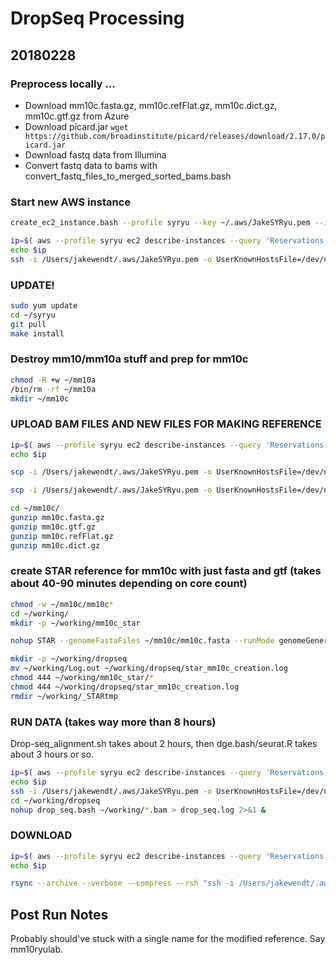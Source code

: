 #	DropSeq Processing

##	20180228


###	Preprocess locally ...

* Download mm10c.fasta.gz, mm10c.refFlat.gz, mm10c.dict.gz, mm10c.gtf.gz from Azure
* Download picard.jar `wget https://github.com/broadinstitute/picard/releases/download/2.17.0/picard.jar`
* Download fastq data from Illumina
* Convert fastq data to bams with convert\_fastq\_files\_to\_merged\_sorted\_bams.bash


###	Start new AWS instance

```BASH
create_ec2_instance.bash --profile syryu --key ~/.aws/JakeSYRyu.pem --instance-type x1e.xlarge --volume-size 100

ip=$( aws --profile syryu ec2 describe-instances --query 'Reservations[].Instances[].PublicIpAddress' | grep "\." | tr -d '"' | tr -d ' ' )
echo $ip
ssh -i /Users/jakewendt/.aws/JakeSYRyu.pem -o UserKnownHostsFile=/dev/null -o StrictHostKeyChecking=no ec2-user@$ip
```

###	UPDATE!

```BASH
sudo yum update
cd ~/syryu
git pull
make install
```

###	Destroy mm10/mm10a stuff and prep for mm10c

```BASH
chmod -R +w ~/mm10a
/bin/rm -rf ~/mm10a
mkdir ~/mm10c
```

###	UPLOAD BAM FILES AND NEW FILES FOR MAKING REFERENCE

```BASH
ip=$( aws --profile syryu ec2 describe-instances --query 'Reservations[].Instances[].PublicIpAddress' | grep "\." | tr -d '"' | tr -d ' ' )
echo $ip

scp -i /Users/jakewendt/.aws/JakeSYRyu.pem -o UserKnownHostsFile=/dev/null -o StrictHostKeyChecking=no ~/github/unreno/syryu/drop_seq/B?.bam ec2-user@$ip:working/

scp -i /Users/jakewendt/.aws/JakeSYRyu.pem -o UserKnownHostsFile=/dev/null -o StrictHostKeyChecking=no ~/github/unreno/syryu/drop_seq/mm10c.*.gz ec2-user@$ip:mm10c/
```


```BASH
cd ~/mm10c/
gunzip mm10c.fasta.gz
gunzip mm10c.gtf.gz
gunzip mm10c.refFlat.gz
gunzip mm10c.dict.gz
```

###	create STAR reference for mm10c with just fasta and gtf (takes about 40-90 minutes depending on core count)


```BASH
chmod -w ~/mm10c/mm10c*
cd ~/working/
mkdir -p ~/working/mm10c_star

nohup STAR --genomeFastaFiles ~/mm10c/mm10c.fasta --runMode genomeGenerate --genomeDir ~/working/mm10c_star --sjdbGTFfile ~/mm10c/mm10c.gtf --sjdbOverhang 100 --runThreadN 4 &
```

```BASH
mkdir -p ~/working/dropseq
mv ~/working/Log.out ~/working/dropseq/star_mm10c_creation.log
chmod 444 ~/working/mm10c_star/*
chmod 444 ~/working/dropseq/star_mm10c_creation.log
rmdir ~/working/_STARtmp
```

###	RUN DATA (takes way more than 8 hours)

Drop-seq\_alignment.sh takes about 2 hours, then dge.bash/seurat.R takes about 3 hours or so.

```BASH
ip=$( aws --profile syryu ec2 describe-instances --query 'Reservations[].Instances[].PublicIpAddress' | grep "\." | tr -d '"' | tr -d ' ' )
echo $ip
ssh -i /Users/jakewendt/.aws/JakeSYRyu.pem -o UserKnownHostsFile=/dev/null -o StrictHostKeyChecking=no ec2-user@$ip
cd ~/working/dropseq
nohup drop_seq.bash ~/working/*.bam > drop_seq.log 2>&1 &
```


###	DOWNLOAD

```BASH
ip=$( aws --profile syryu ec2 describe-instances --query 'Reservations[].Instances[].PublicIpAddress' | grep "\." | tr -d '"' | tr -d ' ' )
echo $ip

rsync --archive --verbose --compress --rsh "ssh -i /Users/jakewendt/.aws/JakeSYRyu.pem -o UserKnownHostsFile=/dev/null -o StrictHostKeyChecking=no" --progress --delete ec2-user@$ip:working/dropseq/ ~/github/unreno/syryu/drop_seq/20180228a.drop_seq_alignment/
```





##	Post Run Notes

Probably should've stuck with a single name for the modified reference. Say mm10ryulab.


